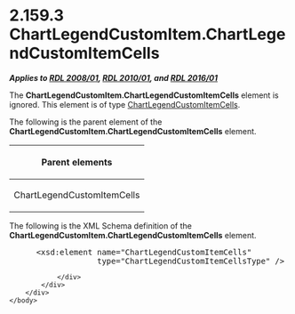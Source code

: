 <html dir="LTR" xmlns:mshelp="http://msdn.microsoft.com/mshelp" xmlns:ddue="http://ddue.schemas.microsoft.com/authoring/2003/5" xmlns:xlink="http://www.w3.org/1999/xlink" xmlns:tool="http://www.microsoft.com/tooltip">
    <head>
        <meta http-equiv="Content-Type" content="text/html; CHARSET=utf-8"></meta>
        <meta name="save" content="history"></meta>
        <title>2.159.3 ChartLegendCustomItem.ChartLegendCustomItemCells</title>
        <xml>
            <mshelp:toctitle title="2.159.3 ChartLegendCustomItem.ChartLegendCustomItemCells"></mshelp:toctitle>
            <mshelp:rltitle title="[MS-RDL]: ChartLegendCustomItem.ChartLegendCustomItemCells"></mshelp:rltitle>
            <mshelp:keyword index="A" term="27cd0534-b52c-41ad-bcd5-8cdfbd011597"></mshelp:keyword>
            <mshelp:attr name="DCSext.ContentType" value="open specification"></mshelp:attr>
            <mshelp:attr name="AssetID" value="27cd0534-b52c-41ad-bcd5-8cdfbd011597"></mshelp:attr>
            <mshelp:attr name="TopicType" value="kbRef"></mshelp:attr>
            <mshelp:attr name="DCSext.Title" value="[MS-RDL]: ChartLegendCustomItem.ChartLegendCustomItemCells" />
        </xml>
    </head>
    <body>
        <div id="header">
            <h1 class="heading">2.159.3 ChartLegendCustomItem.ChartLegendCustomItemCells</h1>
        </div>
        <div id="mainSection">
            <div id="mainBody">
                <div id="allHistory" class="saveHistory"></div>
                <div id="sectionSection0" class="section" name="collapseableSection">
                    

<p><b><i>Applies to </i></b><a href="1e855f94-4617-47e4-b89e-0856c6cb420f.htm"><b><i>RDL 2008/01</i></b></a><b><i>,
</i></b><a href="3428e690-a348-4ec7-8a6a-8efb42d2cdee.htm"><b><i>RDL 2010/01</i></b></a><b><i>,
and </i></b><a href="52ce3983-2bfc-4e72-9359-42aaf5fe4509.htm"><b><i>RDL 2016/01</i></b></a></p>

<p>The <b>ChartLegendCustomItem.ChartLegendCustomItemCells</b>
element is ignored. This element is of type <a href="beb92069-aba1-4322-b980-cc9f40fdcdba.htm">ChartLegendCustomItemCells</a>.</p>

<p>The following is the parent element of the <b>ChartLegendCustomItem.ChartLegendCustomItemCells</b>
element.</p>

<table>
 <thead>
  <tr>
   <th>
   <p>Parent elements</p>
   </th>
  </tr>
 </thead>
 <tr>
  <td>
  <p>ChartLegendCustomItemCells</p>
  </td>
 </tr>
</table>

<p>The following is the XML Schema definition of the <b>ChartLegendCustomItem.ChartLegendCustomItemCells</b>
element.           </p>

<dl>
<dd>
<div><pre> &lt;xsd:element name=&quot;ChartLegendCustomItemCells&quot; 
              type=&quot;ChartLegendCustomItemCellsType&quot; /&gt;
</pre></div>
</dd></dl>


                </div>
            </div>
        </div>
    </body>
</html>